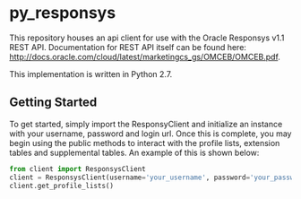 # py_responsys
This repository houses an api client for use with the Oracle Responsys v1.1 REST API. Documentation
for REST API itself can be found here: http://docs.oracle.com/cloud/latest/marketingcs_gs/OMCEB/OMCEB.pdf.

This implementation is written in Python 2.7.

## Getting Started
To get started, simply import the ResponsyClient and initialize an instance with your username, password
and login url. Once this is complete, you may begin using the public methods to interact with the
profile lists, extension tables and supplemental tables. An example of this is shown below:

```python
from client import ResponsysClient
client = ResponsysClient(username='your_username', password='your_password', login_url='your_login_url')
client.get_profile_lists()
```



